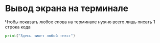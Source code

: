 # Вывод экрана на терминале

Чтобы показать любое слова на терминале нужно всего лишь писать 1 строка кода
```python
print("Здесь пишет любой текст")
```
